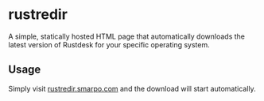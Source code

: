 # rustredir
A simple, statically hosted HTML page that automatically downloads the latest version of Rustdesk for your specific operating system.

## Usage
Simply visit [rustredir.smarpo.com](https://rustredir.smarpo.com) and the download will start automatically.
